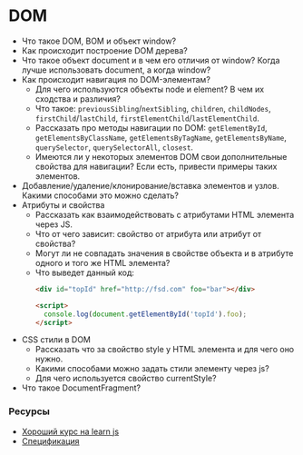 # DOM

* Что такое DOM, BOM и объект window?
* Как происходит построение DOM дерева?
* Что такое объект document и в чем его отличия от window? Когда лучше использовать document, а когда window?
* Как происходит навигация по DOM-элементам?
  * Для чего используются объекты node и element? В чем их сходства и различия?
  * Что такое: `previousSibling`/`nextSibling`, `children`, `childNodes`, `firstChild`/`lastChild`, `firstElementChild`/`lastElementChild`.
  * Рассказать про методы навигации по DOM: `getElementById`, `getElementsByClassName`, `getElementsByTagName`, `getElementsByName`, `querySelector`, `querySelectorAll`, `closest`.
  * Имеются ли у некоторых элементов DOM свои дополнительные свойства для навигации? Если есть, привести примеры таких элементов.
* Добавление/удаление/клонирование/вставка элементов и узлов. Какими способами это можно сделать?
* Атрибуты и свойства
  * Рассказать как взаимодействовать с атрибутами HTML элемента через JS.
  * Что от чего зависит: свойство от атрибута или атрибут от свойства?
  * Могут ли не совпадать значения в свойстве объекта и в атрибуте одного и того же HTML элемента?
  * Что выведет данный код:
    ```html
    <div id="topId" href="http://fsd.com" foo="bar"></div>

    <script>
      console.log(document.getElementById('topId').foo);
    </script>
    ```
* CSS стили в DOM
  * Рассказать что за свойство style у HTML элемента и для чего оно нужно.
  * Какими способами можно задать стили элементу через js?
  * Для чего используется свойство currentStyle?
* Что такое DocumentFragment?

### Ресурсы
* [Хороший курс на learn js](https://learn.javascript.ru/document)
* [Спецификация](https://www.w3.org/TR/REC-DOM-Level-1/expanded-toc.html)